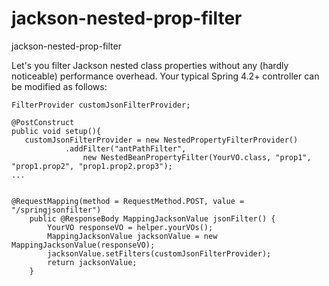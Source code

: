 # jackson-nested-prop-filter
jackson-nested-prop-filter

Let's you filter Jackson nested class properties without any (hardly noticeable) performance overhead. Your typical Spring 4.2+ controller can be modified as follows:

```
FilterProvider customJsonFilterProvider;

@PostConstruct
public void setup(){
   customJsonFilterProvider = new NestedPropertyFilterProvider()
			.addFilter("antPathFilter", 
				new NestedBeanPropertyFilter(YourVO.class, "prop1", "prop1.prop2", "prop1.prop2.prop3"); 
...


@RequestMapping(method = RequestMethod.POST, value = "/springjsonfilter")
	public @ResponseBody MappingJacksonValue jsonFilter() {
		YourVO responseVO = helper.yourVOs();
		MappingJacksonValue jacksonValue = new MappingJacksonValue(responseVO);
		jacksonValue.setFilters(customJsonFilterProvider);
		return jacksonValue;
	}
```

